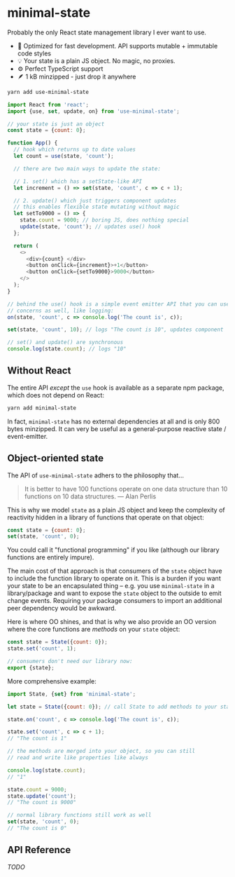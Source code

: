 # minimal-state

Probably the only React state management library I ever want to use.

- 🚀 Optimized for fast development. API supports mutable + immutable code styles
- 💡 Your state is a plain JS object. No magic, no proxies.
- ⚙️ Perfect TypeScript support
- 🪶 1 kB minzipped - just drop it anywhere

```sh
yarn add use-minimal-state
```

```js
import React from 'react';
import {use, set, update, on} from 'use-minimal-state';

// your state is just an object
const state = {count: 0};

function App() {
  // hook which returns up to date values
  let count = use(state, 'count');

  // there are two main ways to update the state:

  // 1. set() which has a setState-like API
  let increment = () => set(state, 'count', c => c + 1);

  // 2. update() which just triggers component updates
  // this enables flexible state mutating without magic
  let setTo9000 = () => {
    state.count = 9000; // boring JS, does nothing special
    update(state, 'count'); // updates use() hook
  };

  return (
    <>
      <div>{count} </div>
      <button onClick={increment}>+1</button>
      <button onClick={setTo9000}>9000</button>
    </>
  );
}

// behind the use() hook is a simple event emitter API that you can use for other
// concerns as well, like logging:
on(state, 'count', c => console.log('The count is', c));

set(state, 'count', 10); // logs "The count is 10", updates component

// set() and update() are synchronous
console.log(state.count); // logs "10"
```

## Without React

The entire API _except_ the `use` hook is available as a separate npm package, which does not depend on React:

```sh
yarn add minimal-state
```

In fact, `minimal-state` has no external dependencies at all and is only 800 bytes minzipped. It can very be useful as a general-purpose reactive state / event-emitter.

## Object-oriented state

The API of `use-minimal-state` adhers to the philosophy that...

> It is better to have 100 functions operate on one data structure than 10 functions on 10 data structures. — Alan Perlis

This is why we model `state` as a plain JS object and keep the complexity of reactivity hidden in a library of functions that operate on that object:

```js
const state = {count: 0};
set(state, 'count', 0);
```

You could call it "functional programming" if you like (although our library functions are entirely impure).

The main cost of that approach is that consumers of the `state` object have to include the function library to operate on it. This is a burden if you want your state to be an encapsulated thing – e.g. you use `minimal-state` in a library/package and want to expose the `state` object to the outside to emit change events. Requiring your package consumers to import an additional peer dependency would be awkward.

Here is where OO shines, and that is why we also provide an OO version where the core functions are _methods_ on your `state` object:

```js
const state = State({count: 0});
state.set('count', 1);

// consumers don't need our library now:
export {state};
```

More comprehensive example:

```js
import State, {set} from 'minimal-state';

let state = State({count: 0}); // call State to add methods to your state

state.on('count', c => console.log('The count is', c));

state.set('count', c => c + 1);
// "The count is 1"

// the methods are merged into your object, so you can still
// read and write like properties like always

console.log(state.count);
// "1"

state.count = 9000;
state.update('count');
// "The count is 9000"

// normal library functions still work as well
set(state, 'count', 0);
// "The count is 0"
```

## API Reference

_TODO_
